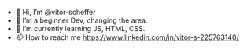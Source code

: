 - 👋 Hi, I’m @vitor-scheffer
- 👀 I’m a beginner Dev, changing the area.
- 🌱 I’m currently learning JS, HTML, CSS.
- 📫 How to reach me https://www.linkedin.com/in/vitor-s-225763140/

